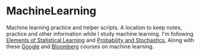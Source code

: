 # MachineLearning
Machine learning practice and helper scripts.
A location to keep notes, practice and other information while I study machine learning. I'm following [Elements of Statistical Learning][1] and [Probability and Stochastics.][2] Along with these [Google][4] and [Bloomberg][3] courses on machine learning.



[1]: https://books.google.co.uk/books?id=VRzITwgNV2UC&source=gbs_navlinks_s
[2]: https://books.google.co.uk/books/about/Probability_and_Stochastics.html?id=7VtAx56r8CAC
[3]: https://bloomberg.github.io/foml/#home 
[4]: https://developers.google.com/machine-learning/crash-course/
